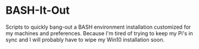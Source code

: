 # BASH-It-Out
Scripts to quickly bang-out a BASH environment installation customized for my machines and preferences. Because I'm tired of trying to keep my Pi's in sync and I will probably have to wipe my Win10 installation soon.
